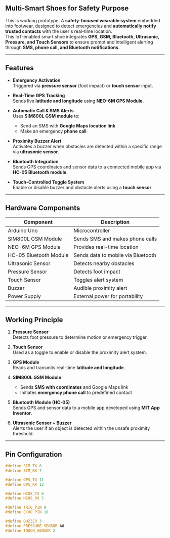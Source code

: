 ## Multi-Smart Shoes for Safety Purpose
This is working prototype.
A **safety-focused wearable system** embedded into footwear, designed to detect emergencies and **automatically notify trusted contacts** with the user's real-time location.  
This IoT-enabled smart shoe integrates **GPS, GSM, Bluetooth, Ultrasonic, Pressure, and Touch Sensors** to ensure prompt and intelligent alerting through **SMS, phone call, and Bluetooth notifications**.

---

## Features

- **Emergency Activation**  
  Triggered via **pressure sensor** (foot impact) or **touch sensor** input.

- **Real-Time GPS Tracking**  
  Sends live **latitude and longitude** using **NEO-6M GPS Module**.

- **Automatic Call & SMS Alerts**  
  Uses **SIM800L GSM module** to:
  - Send an SMS with **Google Maps location link**
  - Make an emergency **phone call**

- **Proximity Buzzer Alert**  
  Activates a buzzer when obstacles are detected within a specific range via **ultrasonic sensor**.

- **Bluetooth Integration**  
  Sends GPS coordinates and sensor data to a connected mobile app via **HC-05 Bluetooth module**.

- **Touch-Controlled Toggle System**  
  Enable or disable buzzer and obstacle alerts using a **touch sensor**.

---

## Hardware Components

| Component              | Description                                 |
|------------------------|---------------------------------------------|
| Arduino Uno            | Microcontroller                             |
| SIM800L GSM Module     | Sends SMS and makes phone calls             |
| NEO-6M GPS Module      | Provides real-time location                 |
| HC-05 Bluetooth Module | Sends data to mobile via Bluetooth          |
| Ultrasonic Sensor      | Detects nearby obstacles                    |
| Pressure Sensor        | Detects foot impact                         |
| Touch Sensor           | Toggles alert system                        |
| Buzzer                 | Audible proximity alert                     |
| Power Supply           | External power for portability              |

---

## Working Principle

1. **Pressure Sensor**  
   Detects foot pressure to determine motion or emergency trigger.

2. **Touch Sensor**  
   Used as a toggle to enable or disable the proximity alert system.

3. **GPS Module**  
   Reads and transmits real-time **latitude and longitude**.

4. **SIM800L GSM Module**  
   - Sends **SMS with coordinates** and Google Maps link  
   - Initiates **emergency phone call** to predefined contact

5. **Bluetooth Module (HC-05)**  
   Sends GPS and sensor data to a mobile app developed using **MIT App Inventor**.

6. **Ultrasonic Sensor + Buzzer**  
   Alerts the user if an object is detected within the unsafe proximity threshold.

---

## Pin Configuration

```cpp
#define SIM_TX 8
#define SIM_RX 7

#define GPS_TX 11 
#define GPS_RX 12

#define HC05_TX 6
#define HC05_RX 5

#define TRIG_PIN 9
#define ECHO_PIN 10

#define BUZZER 3
#define PRESSURE_SENSOR A0
#define TOUCH_SENSOR 2

